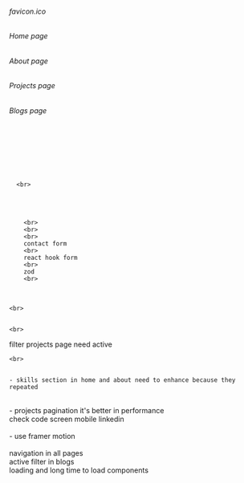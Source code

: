 ###### favicon.ico

###### Home page

###### About page

###### Projects page

###### Blogs page

  <br>
  <br>
 
  <br>
  <br>
  <br>

      <br>

<br>

<br>

        <br>
        <br>
        <br>
        contact form
        <br>
        react hook form
        <br>
        zod
        <br>

<br>

    <br>


    <br>

filter projects page need active

    <br>


    - skills section in home and about need to enhance because they repeated

<br>
- projects pagination it's better in performance

<br>
check code screen mobile linkedin

<br>

<br>
- use framer motion

<br>

<br>
navigation in all pages
<br>
active filter in blogs
<br>
loading and long time to load components
<br>
